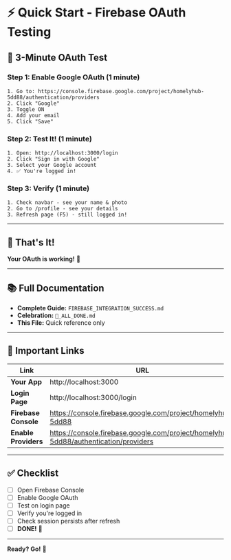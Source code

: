 # ⚡ Quick Start - Firebase OAuth Testing

## 🎯 3-Minute OAuth Test

### Step 1: Enable Google OAuth (1 minute)
```
1. Go to: https://console.firebase.google.com/project/homelyhub-5dd88/authentication/providers
2. Click "Google"
3. Toggle ON
4. Add your email
5. Click "Save"
```

### Step 2: Test It! (1 minute)
```
1. Open: http://localhost:3000/login
2. Click "Sign in with Google"
3. Select your Google account
4. ✅ You're logged in!
```

### Step 3: Verify (1 minute)
```
1. Check navbar - see your name & photo
2. Go to /profile - see your details
3. Refresh page (F5) - still logged in!
```

---

## 🎉 That's It!

**Your OAuth is working!** 🚀

---

## 📚 Full Documentation

- **Complete Guide:** `FIREBASE_INTEGRATION_SUCCESS.md`
- **Celebration:** `🎉_ALL_DONE.md`
- **This File:** Quick reference only

---

## 🔗 Important Links

| Link | URL |
|------|-----|
| **Your App** | http://localhost:3000 |
| **Login Page** | http://localhost:3000/login |
| **Firebase Console** | https://console.firebase.google.com/project/homelyhub-5dd88 |
| **Enable Providers** | https://console.firebase.google.com/project/homelyhub-5dd88/authentication/providers |

---

## ✅ Checklist

- [ ] Open Firebase Console
- [ ] Enable Google OAuth
- [ ] Test on login page
- [ ] Verify you're logged in
- [ ] Check session persists after refresh
- [ ] **DONE!** 🎊

---

**Ready? Go!** 🚀
